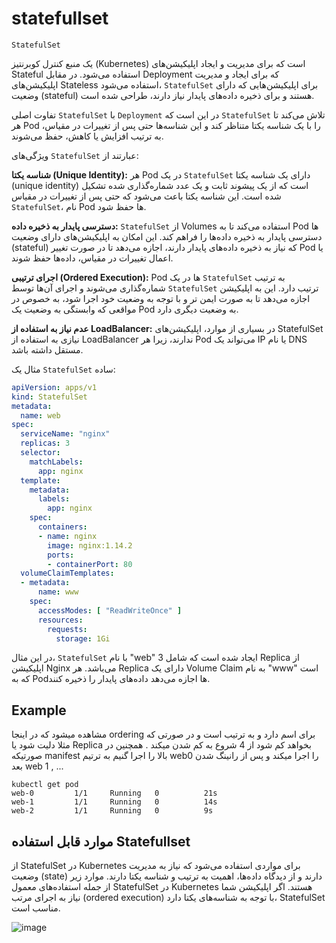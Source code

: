 # statefullset

`StatefulSet` 

یک منبع کنترل کوبرنتیز (Kubernetes) است که برای مدیریت و ایجاد اپلیکیشن‌های Stateful استفاده می‌شود. در مقابل Deployment که برای ایجاد و مدیریت اپلیکیشن‌های Stateless استفاده می‌شود، `StatefulSet` برای اپلیکیشن‌هایی که دارای وضعیت (stateful) هستند و برای ذخیره داده‌های پایدار نیاز دارند، طراحی شده است.

تفاوت اصلی `StatefulSet` با `Deployment` در این است که `StatefulSet` تلاش می‌کند تا هر Pod را با یک شناسه یکتا متناظر کند و این شناسه‌ها حتی پس از تغییرات در مقیاس، به ترتیب افزایش یا کاهش، حفظ می‌شوند.

ویژگی‌های `StatefulSet` عبارتند از:

**شناسه یکتا (Unique Identity):**
   هر Pod در یک `StatefulSet` دارای یک شناسه یکتا (unique identity) است که از یک پیشوند ثابت و یک عدد شماره‌گذاری شده تشکیل شده است. این شناسه یکتا باعث می‌شود که حتی پس از تغییرات در مقیاس `StatefulSet`، نام Pod ها حفظ شود.

**دسترسی پایدار به ذخیره داده:**
   `StatefulSet` از Volumes استفاده می‌کند تا به Pod ها دسترسی پایدار به ذخیره داده‌ها را فراهم کند. این امکان به اپلیکیشن‌های دارای وضعیت (stateful) که نیاز به ذخیره داده‌های پایدار دارند، اجازه می‌دهد تا در صورت تغییر Pod یا اعمال تغییرات در مقیاس، داده‌ها حفظ شوند.

**اجرای ترتیبی (Ordered Execution):**
   Pod ها در یک `StatefulSet` به ترتیب شماره‌گذاری می‌شوند و اجرای آن‌ها توسط `StatefulSet` ترتیب دارد. این به اپلیکیشن اجازه می‌دهد تا به صورت ایمن تر و با توجه به وضعیت خود اجرا شود، به خصوص در مواقعی که وابستگی به وضعیت یک Pod به وضعیت دیگری دارد.

**عدم نیاز به استفاده از LoadBalancer:**
   در بسیاری از موارد، اپلیکیشن‌های StatefulSet نیازی به استفاده از LoadBalancer ندارند، زیرا هر Pod می‌تواند یک IP یا نام DNS مستقل داشته باشد.

مثال یک `StatefulSet` ساده:

```yaml
apiVersion: apps/v1
kind: StatefulSet
metadata:
  name: web
spec:
  serviceName: "nginx"
  replicas: 3
  selector:
    matchLabels:
      app: nginx
  template:
    metadata:
      labels:
        app: nginx
    spec:
      containers:
      - name: nginx
        image: nginx:1.14.2
        ports:
        - containerPort: 80
  volumeClaimTemplates:
  - metadata:
      name: www
    spec:
      accessModes: [ "ReadWriteOnce" ]
      resources:
        requests:
          storage: 1Gi
```

در این مثال، `StatefulSet` با نام "web" ایجاد شده است که شامل 3 Replica از اپلیکیشن Nginx می‌باشد. هر Replica دارای یک Volume Claim به نام "www" است که به Pod‌ها اجازه می‌دهد داده‌های پایدار را ذخیره کنند.


## Example
مشاهده میشود که در اینجا ordering برای اسم دارد و به ترتیب است و در صورتی که مثلا دلیت شود یا Replica بخواهد کم شود از 4 شروع به کم شدن میکند .
همچنین در صورتیکه manifest بالا را اجرا گنیم به ترتیم web0 را اجرا میکند و پس از رانینگ شدن بعد web 1 , ...

```
kubectl get pod
web-0         1/1     Running   0          21s
web-1         1/1     Running   0          14s
web-2         1/1     Running   0          9s
```
## موارد قابل استفاده Statefullset

از StatefulSet در Kubernetes برای مواردی استفاده می‌شود که نیاز به مدیریت وضعیت (state) دارند و از دیدگاه داده‌ها، اهمیت به ترتیب و شناسه یکتا دارند. موارد زیر از جمله استفاده‌های معمول StatefulSet در Kubernetes هستند. اگر اپلیکیشن شما نیاز به اجرای مرتب (ordered execution) با توجه به شناسه‌های یکتا دارد، StatefulSet مناسب است.

![image](https://github.com/milad6745/Kubernetes/assets/113288076/8aad3b13-97c0-4845-bec7-75ea2ec49452)


